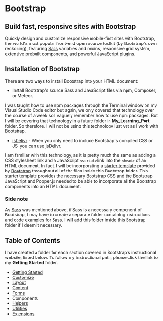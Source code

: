 # Bootstrap

## Build fast, responsive sites with Bootstrap

Quickly design and customize responsive mobile-first sites with Bootstrap, the world's most popular front-end open source toolkit (by Bootstrap's own reckoning), featuring [Sass](https://sass-lang.com/) variables and mixins, responsive grid system, extensive prebuilt components, and powerful JavaScript plugins.

## Installation of Bootstrap

There are two ways to install Bootstrap into your HTML document:

* Install Bootstrap's source Sass and JavaScript files via npm, Composer, or Meteor.

I was taught how to use npm packages through the Terminal window on my Visual Studio Code editor but again, we only covered that technology over the course of a week so I vaguely remember how to use npm packages. But I will be covering that technology in a future folder in **My_Learning_Port** folder. So therefore, I will not be using this technology just yet as I work with Bootstrap.

* [jsDelivr](https://www.jsdelivr.com/) - When you only need to include Bootstrap's compiled CSS or JS, you can use jsDelivr.

I am familiar with this technology, as it is pretty much the same as adding a CSS stylesheet link and a JavaScript ```<script>```link into the ```<head>``` of an HTML document. In fact, I will be incorporating a [starter template](https://github.com/AndrewSRea/My_Learning_Port/blob/main/Bootstrap/starter-template.html) provided by [Bootstrap](https://getbootstrap.com/docs/5.0/getting-started/introduction/#starter-template) throughout all of the files inside this Bootstrap folder. 
This starter template provides the necessary Bootstrap CSS and the Bootstrap JavaScript and Popper.js needed to be able to incorporate
all the Bootstrap components into an HTML document.

### Side note

As [Sass](https://sass-lang.com/) was mentioned above, if Sass is a necessary component of Bootstrap, I may have to create a separate folder containing instructions and code examples for Sass. I will add this folder inside this Bootstrap folder if I deem it necessary.

## Table of Contents

I have created a folder for each section covered in Bootstrap's instructional website, listed below. To follow my instructional path, please click the link to my **Getting Started** folder.

* [Getting Started]()
* [Customize]()
* [Layout](https://github.com/AndrewSRea/My_Learning_Port/tree/main/Bootstrap/Layout#bootstrap-layout)
* [Content](https://github.com/AndrewSRea/My_Learning_Port/tree/main/Bootstrap/Content#bootstrap-content)
* [Forms](https://github.com/AndrewSRea/My_Learning_Port/tree/main/Bootstrap/Forms#bootstrap-forms)
* [Components](https://github.com/AndrewSRea/My_Learning_Port/tree/main/Bootstrap/Components#bootstrap-components)
* [Helpers](https://github.com/AndrewSRea/My_Learning_Port/tree/main/Bootstrap/Helpers#helpers)
* [Utilities](https://github.com/AndrewSRea/My_Learning_Port/tree/main/Bootstrap/Utilities#utilities)
* [Extensions]()